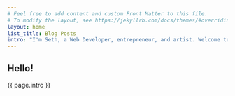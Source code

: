 ```yaml
---
# Feel free to add content and custom Front Matter to this file.
# To modify the layout, see https://jekyllrb.com/docs/themes/#overriding-theme-defaults
layout: home
list_title: Blog Posts
intro: "I'm Seth, a Web Developer, entrepreneur, and artist. Welcome to my Webiste! Here I will be sharing some of my favorite  professional projects as well as my personal blog and other work. Please take a look around!"
---
```


<!-- {% assign about-page = site.pages | where: "title", "About" | first %}

{{ about-page.content }} -->
<!-- <div class="profile-wrapper" markdown="1">

![Alt text](https://avatars.githubusercontent.com/u/97685638?v=4){:.profile .round}

<div class="column" markdown="1"> -->
## Hello!
{{ page.intro }}

<!-- </div>

</div> -->
